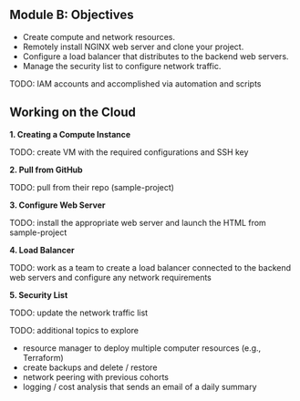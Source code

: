 ## Module B: Objectives

- Create compute and network resources.
- Remotely install NGINX web server and clone your project.
- Configure a load balancer that distributes to the backend web servers.
- Manage the security list to configure network traffic.

TODO: IAM accounts and accomplished via automation and scripts

## Working on the Cloud
**1. Creating a Compute Instance**

TODO: create VM with the required configurations and SSH key

**2. Pull from GitHub**

TODO: pull from their repo (sample-project)

**3. Configure Web Server**

TODO: install the appropriate web server and launch the HTML from sample-project

**4. Load Balancer**

TODO: work as a team to create a load balancer connected to the backend web servers and configure any network requirements

**5. Security List**

TODO: update the network traffic list

TODO: additional topics to explore
- resource manager to deploy multiple computer resources (e.g., Terraform)
- create backups and delete / restore
- network peering with previous cohorts
- logging / cost analysis that sends an email of a daily summary

